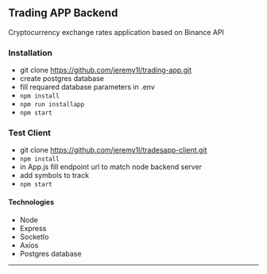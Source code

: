 ## Trading APP Backend

Cryptocurrency exchange rates application based on Binance API

### Installation
* git clone https://github.com/jeremy1l/trading-app.git
* create postgres database
* fill requared database parameters in .env
* `npm install`
* `npm run installapp`
* `npm start`
### Test Client
* git clone https://github.com/jeremy1l/tradesapp-client.git
* `npm install`
* in App.js fill endpoint url to match node backend server
* add symbols to track
* `npm start`

#### Technologies
- Node
- Express
- SocketIo
- Axios
- Postgres database


----
